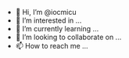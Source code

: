 - 👋 Hi, I’m @iocmicu
- 👀 I’m interested in ...
- 🌱 I’m currently learning ...
- 💞️ I’m looking to collaborate on ...
- 📫 How to reach me ...

<!---
iocmicu/iocmicu is a ✨ special ✨ repository because its `README.md` (this file) appears on your GitHub profile.
You can click the Preview link to take a look at your changes.
--->

